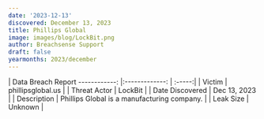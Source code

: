 ```yaml
---
date: '2023-12-13'
discovered: December 13, 2023
title: Phillips Global
image: images/blog/LockBit.png
author: Breachsense Support
draft: false
yearmonths: 2023/december
---
```



| Data Breach Report
------------:     |:-------------:    | :-----:|
| Victim      | phillipsglobal.us      | 
| Threat Actor      | LockBit      | 
| Date Discovered      | Dec 13, 2023      | 
| Description      | Phillips Global is a manufacturing company.      | 
| Leak Size      | Unknown      | 

